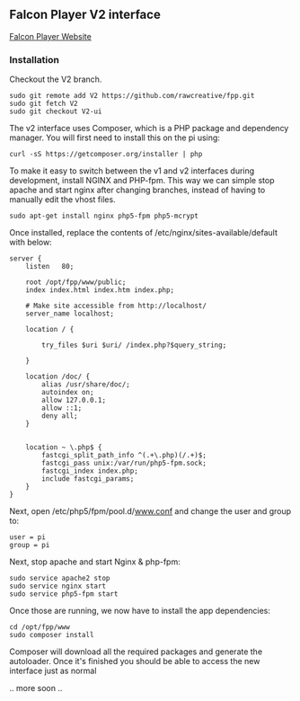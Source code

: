 ## Falcon Player V2 interface

[Falcon Player Website](http://falconchristmas.com)



### Installation

Checkout the V2 branch.

	sudo git remote add V2 https://github.com/rawcreative/fpp.git
	sudo git fetch V2
	sudo git checkout V2-ui


The v2 interface uses Composer, which is a PHP package and dependency manager. You will first need to install this on the pi using:
    
    curl -sS https://getcomposer.org/installer | php


To make it easy to switch between the v1 and v2 interfaces during development, install NGINX and PHP-fpm. This way we can simple stop apache and start nginx after changing branches, instead of having to manually edit the vhost files.

    sudo apt-get install nginx php5-fpm php5-mcrypt


Once installed, replace the contents of /etc/nginx/sites-available/default with below:

    server {
    	listen   80;
    
    	root /opt/fpp/www/public;
    	index index.html index.htm index.php;

    	# Make site accessible from http://localhost/
    	server_name localhost;

    	location / {
    		
    		try_files $uri $uri/ /index.php?$query_string;
    		
    	}

    	location /doc/ {
    		alias /usr/share/doc/;
    		autoindex on;
    		allow 127.0.0.1;
    		allow ::1;
    		deny all;
    	}

    
    	location ~ \.php$ {
    		fastcgi_split_path_info ^(.+\.php)(/.+)$;
    		fastcgi_pass unix:/var/run/php5-fpm.sock;
    		fastcgi_index index.php;
    		include fastcgi_params;
    	}
    }


Next, open /etc/php5/fpm/pool.d/www.conf and change the user and group to:

    user = pi
    group = pi


Next, stop apache and start Nginx & php-fpm:

	sudo service apache2 stop
	sudo service nginx start
	sudo service php5-fpm start

Once those are running, we now have to install the app dependencies:

	cd /opt/fpp/www
	sudo composer install

Composer will download all the required packages and generate the autoloader. Once it's finished you should be able to access the new interface just as normal



.. more soon ..